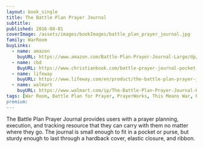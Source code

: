 ```yaml
---
layout: book_single
title: The Battle Plan Prayer Journal
subtitle:
published: 2016-08-01
coverImage: /assets/images/bookImages/battle_plan_prayer_journal.jpg
family: WarRoom
buyLinks:
  - name: amazon
    buyURL: https://www.amazon.com/Battle-Plan-Prayer-Journal-Large/dp/1433648296/ref=sr_1_5?keywords=Battle+Plan+prayer+journal&qid=1637283873&qsid=141-6196979-4180442&sr=8-5&sres=0996701443%2C1433688662%2C0805489479%2C0996701435%2CB086G18YM3%2C172081175X%2C1430032111%2C1462741797%2C1432114832%2C1433688670%2C1642724734%2C1430040351%2C0310362725%2C1430039817%2C164152815X%2C152122031X&srpt=ABIS_BOOK
  - name: cbd
    BuyURL: https://www.christianbook.com/battle-prayer-journal-pocket-size-edition/stephen-kendrick/9780805489477/pd/489477?event=ESRCN
  - name: lifeway
    buyURL: https://www.lifeway.com/en/product/the-battle-plan-prayer-journal-P005765910
  - name: walmart
    buyURL: https://www.walmart.com/ip/The-Battle-Plan-Prayer-Journal-Hardcover/46592138
tags: [War Room, Battle Plan for Prayer, PrayerWorks, This Means War, Peter's Perfect Prayer Place]
premium:
---
```

The Battle Plan Prayer Journal provides users with a prayer planning, execution, and tracking resource that they can carry with them no matter where they go. The journal is small enough to fit in a pocket or purse, but sturdy enough to last through a hardback cover, elastic closure, and ribbon.
